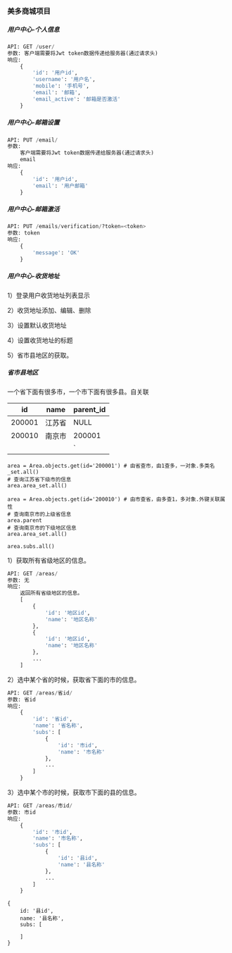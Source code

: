### 美多商城项目

##### 用户中心-个人信息

```python
API: GET /user/
参数: 客户端需要将Jwt token数据传递给服务器(通过请求头)
响应: 
	{
        'id': '用户id',
        'username': '用户名',
        'mobile': '手机号',
        'email': '邮箱',
        'email_active': '邮箱是否激活'
	}
```

##### 用户中心-邮箱设置

```python
API: PUT /email/
参数: 
	客户端需要将Jwt token数据传递给服务器(通过请求头)
	email
响应:
	{
        'id': '用户id',
        'email': '用户邮箱'
	}
```

##### 用户中心-邮箱激活

```python
API: PUT /emails/verification/?token=<token>
参数: token
响应: 
	{
        'message': 'OK'
	}
```

##### 用户中心-收货地址

1）登录用户收货地址列表显示

2）收货地址添加、编辑、删除

3）设置默认收货地址

4）设置收货地址的标题

5）省市县地区的获取。

##### 省市县地区

一个省下面有很多市，一个市下面有很多县。自关联

| id     | name   | parent_id |
| ------ | ------ | --------- |
| 200001 | 江苏省 | NULL      |
| 200010 | 南京市 | 200001    |
|        |        | `         |

```
area = Area.objects.get(id='200001') # 由省查市，由1查多，一对象.多类名_set.all()
# 查询江苏省下级市的信息
area.area_set.all()

area = Area.objects.get(id='200010') # 由市查省，由多查1，多对象.外键关联属性
# 查询南京市的上级省信息
area.parent
# 查询南京市的下级地区信息
area.area_set.all()

area.subs.all()
```

1）获取所有省级地区的信息。

```python
API: GET /areas/
参数: 无
响应:
    返回所有省级地区的信息。
    [
        {
            'id': '地区id',
            'name': '地区名称'
        },
        {
            'id': '地区id',
            'name': '地区名称'
        },
        ...
    ]
```

2）选中某个省的时候，获取省下面的市的信息。

```python
API: GET /areas/省id/
参数: 省id
响应: 
	{
        'id': '省id',
        'name': '省名称',
        'subs': [
            {
                'id': '市id',
                'name': '市名称'
            },
            ...
        ]
	}
```

3）选中某个市的时候，获取市下面的县的信息。

```python
API: GET /areas/市id/
参数: 市id
响应: 
	{
        'id': '市id',
        'name': '市名称',
        'subs': [
            {
                'id': '县id',
                'name': '县名称'
            },
            ...
        ]
	}
```



```
{
    id: '县id',
    name: '县名称',
    subs: [
        
    ]
}
```











